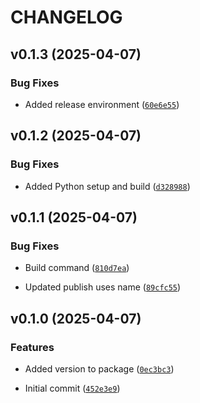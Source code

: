 # CHANGELOG


## v0.1.3 (2025-04-07)

### Bug Fixes

- Added release environment
  ([`60e6e55`](https://github.com/ocadotechnology/cmq/commit/60e6e55885f51bc785998b87c76e3a517b8522dc))


## v0.1.2 (2025-04-07)

### Bug Fixes

- Added Python setup and build
  ([`d328988`](https://github.com/ocadotechnology/cmq/commit/d328988065bc52777b59127dfd324ce70f09a491))


## v0.1.1 (2025-04-07)

### Bug Fixes

- Build command
  ([`810d7ea`](https://github.com/ocadotechnology/cmq/commit/810d7eaf626d17ff1ec49c51b2740ee29f027877))

- Updated publish uses name
  ([`89cfc55`](https://github.com/ocadotechnology/cmq/commit/89cfc55c80208240a401292d3bb2703d15df742c))


## v0.1.0 (2025-04-07)

### Features

- Added version to package
  ([`0ec3bc3`](https://github.com/ocadotechnology/cmq/commit/0ec3bc385c961ff7ffd4c14a3e054b8096519a4f))

- Initial commit
  ([`452e3e9`](https://github.com/ocadotechnology/cmq/commit/452e3e9fb53933082cf7396b5b151eea576520ac))

